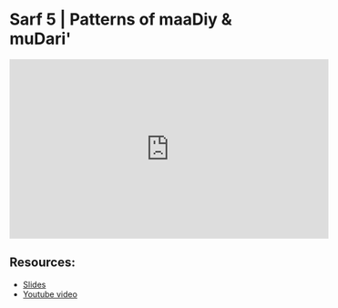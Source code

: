 # Sarf 5 | Patterns of maaDiy & muDari'

<iframe width="560" height="315" src="https://www.youtube-nocookie.com/embed/w4DyzXKK9og?start=0" frameborder="0" allow="accelerometer; autoplay; encrypted-media; gyroscope; picture-in-picture" allowfullscreen="allowfullscreen"></iframe><BR>



## Resources:
- [Slides](https://github.com/arshare/resources_balagha_pdfs)
- [Youtube video](https://www.youtube.com/watch?v=w4DyzXKK9og&list=PLzn0qdi6JpdvWf0IDGNfaiM-okPqDuQoc&index=$INDEX)
